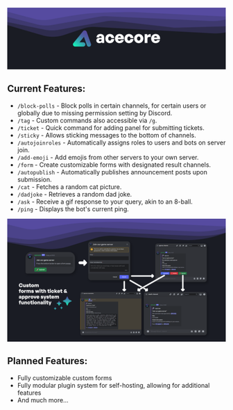 ![Acecore Logo](https://raw.githubusercontent.com/vaporvee/acecore/main/custom/images/acecore_logo_big.png)

## Current Features:
- `/block-polls` - Block polls in certain channels, for certain users or globally due to missing permission setting by Discord.
- `/tag` - Custom commands also accessible via `/g`.
- `/ticket` - Quick command for adding panel for submitting tickets.
- `/sticky` - Allows sticking messages to the bottom of channels.
- `/autojoinroles` - Automatically assigns roles to users and bots on server join.
- `/add-emoji` - Add emojis from other servers to your own server.
- `/form` - Create customizable forms with designated result channels.
- `/autopublish` - Automatically publishes announcement posts upon submission.
- `/cat` - Fetches a random cat picture.
- `/dadjoke` - Retrieves a random dad joke.
- `/ask` - Receive a gif response to your query, akin to an 8-ball.
- `/ping` - Displays the bot's current ping.

![Forms Screenshot](https://raw.githubusercontent.com/vaporvee/acecore/main/custom/images/screenshots/forms.png)

## Planned Features:
- Fully customizable custom forms
- Fully modular plugin system for self-hosting, allowing for additional features
- And much more...
